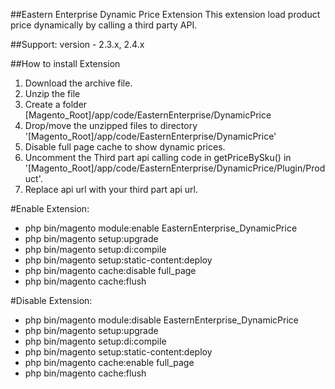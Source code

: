 ##Eastern Enterprise Dynamic Price Extension
This extension load product price dynamically by calling a third party API.

##Support: 
version - 2.3.x, 2.4.x

##How to install Extension

1. Download the archive file.
2. Unzip the file
3. Create a folder [Magento_Root]/app/code/EasternEnterprise/DynamicPrice
4. Drop/move the unzipped files to directory '[Magento_Root]/app/code/EasternEnterprise/DynamicPrice'
5. Disable full page cache to show dynamic prices.
6. Uncomment the Third part api calling code in getPriceBySku() in '[Magento_Root]/app/code/EasternEnterprise/DynamicPrice/Plugin/Product'.
7. Replace api url with your third part api url.

#Enable Extension:
- php bin/magento module:enable EasternEnterprise_DynamicPrice
- php bin/magento setup:upgrade
- php bin/magento setup:di:compile
- php bin/magento setup:static-content:deploy
- php bin/magento cache:disable full_page
- php bin/magento cache:flush

#Disable Extension:
- php bin/magento module:disable EasternEnterprise_DynamicPrice
- php bin/magento setup:upgrade
- php bin/magento setup:di:compile
- php bin/magento setup:static-content:deploy
- php bin/magento cache:enable full_page
- php bin/magento cache:flush
